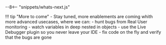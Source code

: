 --8<-- "snippets/whats-next.js"


!!! tip "More to come"
    - Stay tuned, more enablements are coming whith more advanced usecases, where we can:
        - hunt bugs from Real User monitoring
        - watch variables in deep nested in objects
        - use the Live Debugger plugin so you never leave your IDE
        - fix code on the fly and verify that the bugs are gone 


